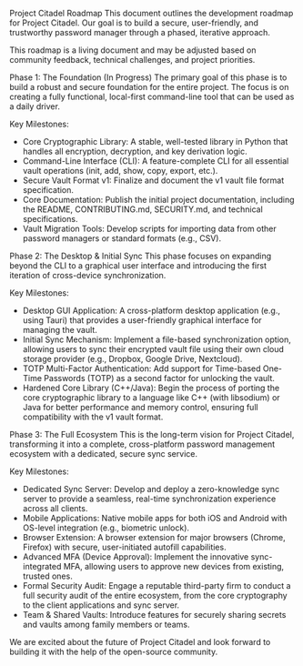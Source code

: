 Project Citadel Roadmap
This document outlines the development roadmap for Project Citadel. Our goal is to build a secure, user-friendly, and trustworthy password manager through a phased, iterative approach.

This roadmap is a living document and may be adjusted based on community feedback, technical challenges, and project priorities.


Phase 1: The Foundation (In Progress)
The primary goal of this phase is to build a robust and secure foundation for the entire project. The focus is on creating a fully functional, local-first command-line tool that can be used as a daily driver.

Key Milestones:
- Core Cryptographic Library: A stable, well-tested library in Python that handles all encryption, decryption, and key derivation logic.
- Command-Line Interface (CLI): A feature-complete CLI for all essential vault operations (init, add, show, copy, export, etc.).
- Secure Vault Format v1: Finalize and document the v1 vault file format specification.
- Core Documentation: Publish the initial project documentation, including the README, CONTRIBUTING.md, SECURITY.md, and technical specifications.
- Vault Migration Tools: Develop scripts for importing data from other password managers or standard formats (e.g., CSV).


Phase 2: The Desktop & Initial Sync
This phase focuses on expanding beyond the CLI to a graphical user interface and introducing the first iteration of cross-device synchronization.

Key Milestones:
- Desktop GUI Application: A cross-platform desktop application (e.g., using Tauri) that provides a user-friendly graphical interface for managing the vault.
- Initial Sync Mechanism: Implement a file-based synchronization option, allowing users to sync their encrypted vault file using their own cloud storage provider (e.g., Dropbox, Google Drive, Nextcloud).
- TOTP Multi-Factor Authentication: Add support for Time-based One-Time Passwords (TOTP) as a second factor for unlocking the vault.
- Hardened Core Library (C++/Java): Begin the process of porting the core cryptographic library to a language like C++ (with libsodium) or Java for better performance and memory control, ensuring full compatibility with the v1 vault format.


Phase 3: The Full Ecosystem
This is the long-term vision for Project Citadel, transforming it into a complete, cross-platform password management ecosystem with a dedicated, secure sync service.

Key Milestones:
- Dedicated Sync Server: Develop and deploy a zero-knowledge sync server to provide a seamless, real-time synchronization experience across all clients.
- Mobile Applications: Native mobile apps for both iOS and Android with OS-level integration (e.g., biometric unlock).
- Browser Extension: A browser extension for major browsers (Chrome, Firefox) with secure, user-initiated autofill capabilities.
- Advanced MFA (Device Approval): Implement the innovative sync-integrated MFA, allowing users to approve new devices from existing, trusted ones.
- Formal Security Audit: Engage a reputable third-party firm to conduct a full security audit of the entire ecosystem, from the core cryptography to the client applications and sync server.
- Team & Shared Vaults: Introduce features for securely sharing secrets and vaults among family members or teams.

We are excited about the future of Project Citadel and look forward to building it with the help of the open-source community.
